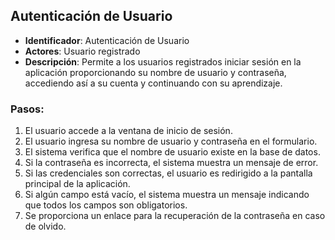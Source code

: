 ## Autenticación de Usuario

- **Identificador**: Autenticación de Usuario
- **Actores**: Usuario registrado
- **Descripción**: Permite a los usuarios registrados iniciar sesión en la aplicación proporcionando su nombre de usuario y contraseña, accediendo así a su cuenta y continuando con su aprendizaje.

### Pasos:

1. El usuario accede a la ventana de inicio de sesión.
2. El usuario ingresa su nombre de usuario y contraseña en el formulario.
3. El sistema verifica que el nombre de usuario existe en la base de datos.
4. Si la contraseña es incorrecta, el sistema muestra un mensaje de error.
5. Si las credenciales son correctas, el usuario es redirigido a la pantalla principal de la aplicación.
6. Si algún campo está vacío, el sistema muestra un mensaje indicando que todos los campos son obligatorios.
7. Se proporciona un enlace para la recuperación de la contraseña en caso de olvido.
